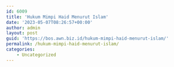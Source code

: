 ```yaml
---
id: 6009
title: 'Hukum Mimpi Haid Menurut Islam'
date: '2023-05-07T08:26:57+00:00'
author: admin
layout: post
guid: 'https://bos.awn.biz.id/hukum-mimpi-haid-menurut-islam/'
permalink: /hukum-mimpi-haid-menurut-islam/
categories:
    - Uncategorized
---
```


